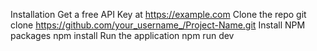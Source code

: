 Installation
 Get a free API Key at https://example.com
Clone the repo
   git clone https://github.com/your_username_/Project-Name.git
Install NPM packages
  npm install
Run the application
   npm run dev
